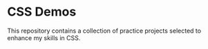 # CSS Demos

This repository contains a collection of practice projects selected to enhance my skills in CSS.
